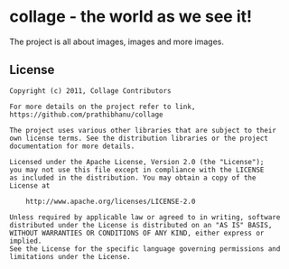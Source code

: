 collage - the world as we see it!
=================================

The project is all about images, images and more images.

License
-------

	Copyright (c) 2011, Collage Contributors
	
	For more details on the project refer to link,
	https://github.com/prathibhanu/collage
	
	The project uses various other libraries that are subject to their
	own license terms. See the distribution libraries or the project
	documentation for more details.
	
	Licensed under the Apache License, Version 2.0 (the "License");
	you may not use this file except in compliance with the LICENSE
	as included in the distribution. You may obtain a copy of the 
	License at
	
		http://www.apache.org/licenses/LICENSE-2.0
	
	Unless required by applicable law or agreed to in writing, software
	distributed under the License is distributed on an "AS IS" BASIS,
	WITHOUT WARRANTIES OR CONDITIONS OF ANY KIND, either express or implied.
	See the License for the specific language governing permissions and
	limitations under the License.
